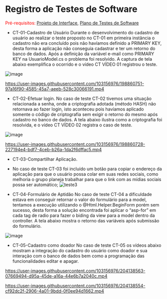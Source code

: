 # Registro de Testes de Software

<span style="color:red">Pré-requisitos: <a href="3-Projeto de Interface.md"> Projeto de Interface</a></span>, <a href="8-Plano de Testes de Software.md"> Plano de Testes de Software</a>

- CT-01-Cadastro de Usuário
Durante o desenvolvimento do cadastro de usuário ao realizar o teste proposto no CT-01 em primeira instância o cadastro não era concluído pois não havíamos definido a PRIMARY KEY, desta forma a aplicação não conseguia cadastrar e ter um retorno do banco de dados. Após a definição da variável e-mail como PRIMARY KEY na UsuarioModel.cs o problema foi resolvido. A captura de tela abaixo exemplifica o ocorrido e o vídeo CT VÍDEO 01 registrou o teste.
 
 ![image](https://user-images.githubusercontent.com/103156976/198860482-bbb07279-0653-442d-abd3-96693e4e666b.png)


https://user-images.githubusercontent.com/103156976/198860751-97a16f90-4585-45a7-aeeb-528c30066191.mp4



- CT-02-Efetuar login. 
	No caso de teste CT-02 tivemos uma situação relacionada a senha, onde a criptografia adotada (método HASH) não retornava ao fazer login, isto aconteceu pois havíamos aplicado somente o código de criptografia sem exigir o retorno do mesmo após cadastro no banco de dados. A tela abaixo ilustra como a criptografia foi resolvida, e o vídeo CT VÍDEO 02 registra o caso de teste. 
 
 ![image](https://user-images.githubusercontent.com/103156976/198860492-9ebe535e-438e-4764-90d4-1f5dfb333e7a.png)

https://user-images.githubusercontent.com/103156976/198860728-227194e4-bdf7-4ceb-b26a-1da2f6dffac5.mp4

- CT-03-Compartilhar Aplicação.
- No caso de teste CT-03 foi incluído um botão para copiar o endereço da aplicação para que o usuário possa colar em suas redes sociais, como melhoria o grupo planeja trabalhar para que o link com as mídias sociais possa ser automático; 
![teste3](https://user-images.githubusercontent.com/103156976/206910442-281b0224-0431-4e35-8c27-c06186c7e3c3.jpg)


- CT-04-Formulário de Aptidão 
No caso de teste CT-04 a dificuldade estava em conseguir retornar o valor do formulário para a model, tentamos a execução utilizando o @Html.Helper.BeginForm porém sem sucesso, desta forma a solução encontrada foi aplicar o “asp-for” em cada tag de radio para  fazer o biding da view para a model dentro da controller. 
A tela abaixo mostra o retorno das variáveis após submissão do formulário.

 ![image](https://user-images.githubusercontent.com/103156976/198860499-da628b68-4c9f-4329-94a3-cded7831e606.png)
 
 - CT-05-Cadastro como doador
 No caso de teste CT-05 os vídeos abaixo mostram a integração do cadastro do usuário como doador e sua interação com o banco de dados bem como a programação das funcionalidades editar e apagar. 

https://user-images.githubusercontent.com/103156976/204138563-07669494-d95a-45de-a16a-44e6b7a2040c.mp4

https://user-images.githubusercontent.com/103156976/204138554-cf92dc2f-2906-4a01-9bdd-0f0ee94d1662.mp4


